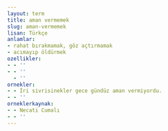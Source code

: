 ```yaml
---
layout: term
title: aman vermemek
slug: aman-vermemek
lisan: Türkçe
anlamlar:
- rahat bırakmamak, göz açtırmamak
- acımayıp öldürmek
ozellikler:
- - ''
- - ''
  - ''
ornekler:
- - İri sivrisinekler gece gündüz aman vermiyordu.
- - ''
orneklerkaynak:
- - Necati Cumalı
- - ''
---
```

